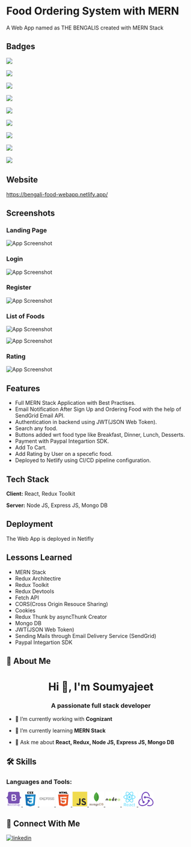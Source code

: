 # Food Ordering System with MERN

A Web App named as THE BENGALIS created with MERN Stack




## Badges

![](https://img.shields.io/badge/Maintained-Yes-brightgreen?style=for-the-badge)

![](https://img.shields.io/badge/Website%20Up-Yes-brightgreen?style=for-the-badge)

![](https://img.shields.io/badge/Made%20with-React-informational?style=for-the-badge)

![](https://img.shields.io/badge/Made%20with-Redux-informational?style=for-the-badge)

![](https://img.shields.io/badge/React-18.2.0-important?style=for-the-badge)

![](https://img.shields.io/badge/%40Reactreduxjs/toolkit-1.8.6-important?style=for-the-badge)

![](https://img.shields.io/badge/react--router--dom-6.4.2-important?style=for-the-badge)

![](https://img.shields.io/badge/Bootstrap-5.2.2-important?style=for-the-badge)

![](https://img.shields.io/badge/%40paypal%2Freact--paypal--js-7.8.1-important?style=for-the-badge)




## Website

https://bengali-food-webapp.netlify.app/


## Screenshots

### Landing Page
![App Screenshot](https://raw.githubusercontent.com/SoumyajeetDas/The-Bengalis-Images/main/Landing%20Page.png)

### Login
![App Screenshot](https://raw.githubusercontent.com/SoumyajeetDas/The-Bengalis-Images/main/Login.png)

### Register
![App Screenshot](https://raw.githubusercontent.com/SoumyajeetDas/The-Bengalis-Images/main/Sign%20Up.png)

### List of Foods
![App Screenshot](https://raw.githubusercontent.com/SoumyajeetDas/The-Bengalis-Images/main/Food%20With%20Cart%20System%201.png)

![App Screenshot](https://raw.githubusercontent.com/SoumyajeetDas/The-Bengalis-Images/main/Food%20With%20Cart%20System%202.png)

### Rating
![App Screenshot](https://raw.githubusercontent.com/SoumyajeetDas/The-Bengalis-Images/main/Give%20Rating.png)



## Features

- Full MERN Stack Application with Best Practises.
- Email Notification After Sign Up and Ordering Food with the help of SendGrid Email API.
- Authentication in backend using JWT(JSON Web Token).
- Search any food.
- Buttons added wrt food type like Breakfast, Dinner, Lunch, Desserts.
- Payment with Paypal Integartion SDK.
- Add To Cart.
- Add Rating by User on a specefic food.
- Deployed to Netlify using CI/CD pipeline configuration.



## Tech Stack

**Client:** React, Redux Toolkit

**Server:** Node JS, Express JS, Mongo DB



## Deployment

The Web App is deployed in Netifly



## Lessons Learned

- MERN Stack
- Redux Architectire
- Redux Toolkit
- Redux Devtools
- Fetch API
- CORS(Cross Origin Resouce Sharing)
- Cookies
- Redux Thunk by asyncThunk Creator
- Mongo DB
- JWT(JSON Web Token)
- Sending Mails through Email Delivery Service (SendGrid)
- Paypal Integartion SDK


## 🚀 About Me
<h1 align="center">Hi 👋, I'm Soumyajeet</h1>
<h3 align="center">A passionate full stack developer</h3>

- 🔭 I’m currently working with **Cognizant**

- 🌱 I’m currently learning **MERN Stack**

- 💬 Ask me about **React, Redux, Node JS, Express JS, Mongo DB**



## 🛠 Skills

<h3 align="left">Languages and Tools:</h3>
<p align="left"> <a href="https://getbootstrap.com" target="_blank" rel="noreferrer"> <img src="https://raw.githubusercontent.com/devicons/devicon/master/icons/bootstrap/bootstrap-plain-wordmark.svg" alt="bootstrap" width="40" height="40"/> </a> <a href="https://www.w3schools.com/css/" target="_blank" rel="noreferrer"> <img src="https://raw.githubusercontent.com/devicons/devicon/master/icons/css3/css3-original-wordmark.svg" alt="css3" width="40" height="40"/> </a> <a href="https://expressjs.com" target="_blank" rel="noreferrer"> <img src="https://raw.githubusercontent.com/devicons/devicon/master/icons/express/express-original-wordmark.svg" alt="express" width="40" height="40"/> </a> <a href="https://www.w3.org/html/" target="_blank" rel="noreferrer"> <img src="https://raw.githubusercontent.com/devicons/devicon/master/icons/html5/html5-original-wordmark.svg" alt="html5" width="40" height="40"/> </a> <a href="https://developer.mozilla.org/en-US/docs/Web/JavaScript" target="_blank" rel="noreferrer"> <img src="https://raw.githubusercontent.com/devicons/devicon/master/icons/javascript/javascript-original.svg" alt="javascript" width="40" height="40"/> </a> <a href="https://www.mongodb.com/" target="_blank" rel="noreferrer"> <img src="https://raw.githubusercontent.com/devicons/devicon/master/icons/mongodb/mongodb-original-wordmark.svg" alt="mongodb" width="40" height="40"/> </a> <a href="https://nodejs.org" target="_blank" rel="noreferrer"> <img src="https://raw.githubusercontent.com/devicons/devicon/master/icons/nodejs/nodejs-original-wordmark.svg" alt="nodejs" width="40" height="40"/> </a> <a href="https://reactjs.org/" target="_blank" rel="noreferrer"> <img src="https://raw.githubusercontent.com/devicons/devicon/master/icons/react/react-original-wordmark.svg" alt="react" width="40" height="40"/> </a> <a href="https://redux.js.org" target="_blank" rel="noreferrer"> <img src="https://raw.githubusercontent.com/devicons/devicon/master/icons/redux/redux-original.svg" alt="redux" width="40" height="40"/> </a> </p>




## 🔗 Connect With Me

[![linkedin](https://img.shields.io/badge/linkedin-0A66C2?style=for-the-badge&logo=linkedin&logoColor=white)](https://www.linkedin.com/in/soumyajeet-das-5bb568224/)


